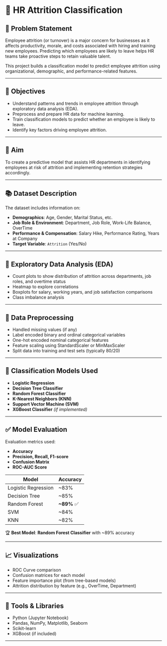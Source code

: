 # 👥 HR Attrition Classification

## 📌 Problem Statement

Employee attrition (or turnover) is a major concern for businesses as it affects productivity, morale, and costs associated with hiring and training new employees. Predicting which employees are likely to leave helps HR teams take proactive steps to retain valuable talent.

This project builds a classification model to predict employee attrition using organizational, demographic, and performance-related features.

---

## 🎯 Objectives

- Understand patterns and trends in employee attrition through exploratory data analysis (EDA).
- Preprocess and prepare HR data for machine learning.
- Train classification models to predict whether an employee is likely to leave.
- Identify key factors driving employee attrition.

---

## 🎯 Aim

To create a predictive model that assists HR departments in identifying employees at risk of attrition and implementing retention strategies accordingly.

---

## 📚 Dataset Description

The dataset includes information on:

- **Demographics**: Age, Gender, Marital Status, etc.
- **Job Role & Environment**: Department, Job Role, Work-Life Balance, OverTime
- **Performance & Compensation**: Salary Hike, Performance Rating, Years at Company
- **Target Variable**: `Attrition` (Yes/No)

---

## 🧪 Exploratory Data Analysis (EDA)

- Count plots to show distribution of attrition across departments, job roles, and overtime status
- Heatmap to explore correlations
- Boxplots for salary, working years, and job satisfaction comparisons
- Class imbalance analysis

---

## 🧼 Data Preprocessing

- Handled missing values (if any)
- Label encoded binary and ordinal categorical variables
- One-hot encoded nominal categorical features
- Feature scaling using StandardScaler or MinMaxScaler
- Split data into training and test sets (typically 80/20)

---

## 🤖 Classification Models Used

- **Logistic Regression**
- **Decision Tree Classifier**
- **Random Forest Classifier**
- **K-Nearest Neighbors (KNN)**
- **Support Vector Machine (SVM)**
- **XGBoost Classifier** *(if implemented)*

---

## ✅ Model Evaluation

Evaluation metrics used:

- **Accuracy**
- **Precision, Recall, F1-score**
- **Confusion Matrix**
- **ROC-AUC Score**

| Model                | Accuracy |
|---------------------|----------|
| Logistic Regression | ~83%     |
| Decision Tree       | ~85%     |
| Random Forest       | **~89%** ✅ |
| SVM                 | ~84%     |
| KNN                 | ~82%     |

🏆 **Best Model**: **Random Forest Classifier** with ~89% accuracy

---

## 📈 Visualizations

- ROC Curve comparison
- Confusion matrices for each model
- Feature importance plot (from tree-based models)
- Attrition distribution by feature (e.g., OverTime, Department)

---

## 🔧 Tools & Libraries

- Python (Jupyter Notebook)
- Pandas, NumPy, Matplotlib, Seaborn
- Scikit-learn
- XGBoost (if included)

---
